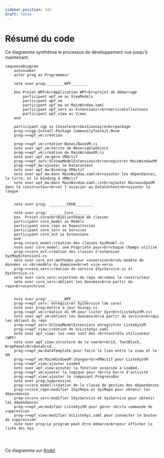 ```yaml
---
sidebar_position: 245
draft: false
---
```


# Résumé du code

Ce diagramme synthétise le processus de développement vue jusqu'à maintenant. 

```mermaid
sequenceDiagram
    autonumber
    actor prog as Programmeur

    note over prog:________WPF________
    
    box Projet.WPF<br>Application WPF<br>projet de démarrage
        participant wpf_vm as ViewModels
        participant wpf_vm
        participant wpf_mw as MainWindow.xaml
        participant wpf_serv as Extensions\<br>ServiceCollections
        participant wpf_view as Views
    end

    participant cgp as Console<br>Gestionnaire<br>package
    prog->>cgp:Install-Package CommunityToolkit.Mvvm
    prog->>wpf_vm:création

    prog->>wpf_vm:création Bases/BaseVM.cs
    note over wpf_vm:hérite de ObservableObject
    prog->>wpf_vm:création de MainWindowVM.cs
    note over wpf_vm:gère VMActif
    prog->>wpf_serv:SCViewModelExtensions<br>enregistrer MainWindowVM
    prog->>wpf_mw:ajouter le DataContext
    note over wpf_mw:Binding VMActif
    note over wpf_mw:dans MainWindow.xaml<br>ajouter les dépendances, le titre, et le binding à VMActif
    note over wpf_mw:dans MainWindow.xaml.cs<br>ajouter MainwindowVM dans le constructeur<br>et l'associer au DataContext<br>ajouter la langue

    
    note over prog: ________CRUD________

    note over prog: _______Core________
    box  Projet.Core<br>Bibliothèque de classes
    participant core_model as Models
    participant core_repo as Repositories
    participant core_serv as Services
    participant core_ext as Extensions
    end
    prog->>core_model:création des classes XyzModel.cs
    note over core_model: une Propriété pour<br>chaque champs utilisé
    prog->>core_ext:création des classes d'extension XyzMapExtensions.cs
    note over core_ext:méthodes pour conversion<br>du modèle de données vs <br>modèle du domaine<br>et vice-versa
    prog->>core_serv:création du service IXyzService.cs et XyzService.cs
    note over core_serv:injection du repo <br>dans le constructeur
    note over core_serv:obtient les données<br>à partir du repo<br>asynchrone


    note over prog:________WPF________
    prog->>wpf_serv: enregistrer XyzService (de core)
    note over prog:mettre à jour Usings.cs
    prog->>wpf_vm:création du VM pour lister Xyz<br>(ListeXyzVM.cs)
    note over wpf_vm:obtient les données<br>à partir du service<br>qui les obtient du repo
    prog->>wpf_serv:SCViewModelExtensions enregistrer ListeXyxVM
    prog->>wpf_view:création de UcListeXyz.xaml
    note over wpf_view: les vues sont des <br>Contrôle utilisateur (WPF)
    note over wpf_view:structure de la vue<br>Grid, TextBlock, WrapPanel<br>DataGrid..
    prog->>wpf_mw:DataTemplate pour faire le lien entre la view et le VM
    prog->>wpf_vm:MainWindowVM changer<br>VMActif pour ListeXyzVM 
    prog->>wpf_view:ajouter Loaded
    note over wpf_view:ajouter la fonction associée à Loaded. 
    prog->>wpf_vm:ajouter la logique pour <br>la barre d'activité
    prog->>wpf_view:ajouter le composant ProgressBar
    note over prog:Suppression
    prog->>core_model:création de la classe de gestion des dépendances
    prog->>core_repo:modifier IXyzRepo et XyzRepo pour obtenir les dépendances 
    prog->>core_serv:modifier IXyzService et XyzService pour obtenir les dépendances
    prog->>wpf_vm:modifier ListeXyzVM pour gérer <br>la commande de suppression
    prog->>wpf_view:modifier UcListeXyz.xaml pour connecter le bouton de suppression
    note over prog:Le program peut être démarré<br>pour afficher la liste des Xyz


  
```

Ce diagramme sur [Kroki!](https://mermaid.ink/img/pako:eNqdV9tu4zYQ_RVCL0kAx819baEIsEnaYoEEG2xuRWFgQUtjm4lEaknKSTbIv_Qx7nP_QD_WGVKyZVtKuzUMyxKHh4dzOUO9BJGKIQgDA99ykBGcCT7WPB1Ihh-eWyXzdAi6vI-s0izTasy4YZd4RdMUchz2BlJZYGoK3ij8Wn7uLn-t_no7_ztUTwRyD7aLFj8P9fHHLEtExK1QkpWPMmfAYmBxMUu51nwMfjp9Mq6tiETGpWWP2ejrNCVmtwIeL3BfiXnPsn0sfSSUCy7knZCxeuw-8TRpNzegpzThlycL0iB3MxgQ9St8LiI4VUkCkXXP2-kg5Yp6aQYyrvxat47GGRmeIpxKgNb5DQyhSy60u8949DD3EgVi-_gYZ4WfpLE8SbYv_ThCpGkuhX2-Vip5ELZ7Ma28Us7yjgojXcxcUOZ8mofZCTdgfqLf24tuZFaTorSfFDMt8BnG9POQnMeHCXwe3qOT3ofHCYugvLfCuHjTwG4vPqLbR2uYtGR4dTrPkkXcyHsgNYyFsRrh6qutwaSPIb9XuUW7BNgZtxxjYuHJNpFC4xMEEnK8TGvNKuZyLfWI1mIpQ5WQYXZwrFfTocWtQLodhnWCN8NyneLP_7EU-rS-Go0-lg5gzh4XiNBTVueRxcp3HsNlN7gxKhI4hed1XyxR5_iV4xyqNGoUDVZJxemXm7OFbLxre6o0LCsMaUslLjRKPE7EMBHKToo31DpKpihB1mAaaozwUsoNJwQ1KVmz0pApMvqCVyNQH0UrYKUTpS60maHXVtRkIQf1ip5zXKoQU-2K_f783TFvKJPaXJZLIEdlWhQzW8xYpnxUowknN-ElzQzLrUiEKWbrFJBuC4F4A6o9ODI8W-ypjRShpUhkogiJuFC64TDNIlpxzpB48Za4CMYoe8UMLaeG0eh8KMehFJMXygQlh28TDF_fgdOD2hZyZnyE2CekXUYLCVN9LT1o3IFDE_LeSz6huRRx3BsKqB1DDa0AaX3Fl_skFKxrlzO6wnY1Zp5lNNFKuuL6sW68Ko2sLoGLDbNNKhmkt9UIn4LFCaQ69xS1G4MatAhzq6TnKFI-zphf1i9IG9o8p1u8cTq_1SL0_8lHZTTp-bdcONtqXunBH2gRS84pOT41dAdq6Mut6yaqtlQ7T6zsiCY5gtMcf4wiiuBTmwRVF39j-vha5JQ9bBOjudUK5bMs165WUH4R1R0YtIg77Bpr7SRR0UOH3WmeXXIJrtOQepNFt9vU8mj0GtIswfV93EZ07qC0TtCl6B7KAlqLTjS-IzW5Jw3rzZVkRo7BCU_ZtDz4IgtYs4ur5nKueAxxqydqPWikpC9N37IwZShp_fwua2Jab2BqLEgWHTlii8-GeCpFD2_g8VhMhV0RyXUKVEUpdgtSfHeIBmNOuG6sqqs8y2jcHb7-Xf2Jopdfuhn7g6FLofqZYR2JiiBEODGiFk6yR_2sFDz3120YywakWD-EsBZRXUKsZGRJRd_HbQrGHLOWGg5kjMdKmAcFXZxyGTs_mBYnzkMzx1yp0XkDkqjmPnRDRS9FjagroTsHd8VXJJZBblnxF1VG-RZTzNxJneD5aCSiSZletLqLF1IgHQ86QQoaO1mML2kvtM4gsBNIYRCE-DeGEc8TOwgG8hVN6YXtChtBEGLhQyfIsxjLtHynC8IRTww-hZjOKRf-xc-9_3UCPH4E4UvwFIS7h73u0cH-Xv9wr9fb6R32DzrBcxDuH-1393b6_f2dg91-f2-3_9oJviuFqLvdnZ0Pux_2-geHvV5vb_eo5-D-cIPE4_UfDQcxng?type=png)